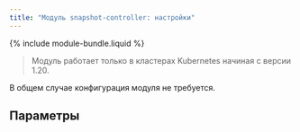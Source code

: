 ```yaml
---
title: "Модуль snapshot-controller: настройки"
---
```


{% include module-bundle.liquid %}

> Модуль работает только в кластерах Kubernetes начиная с версии 1.20. 

В общем случае конфигурация модуля не требуется.

## Параметры

<!-- SCHEMA -->
